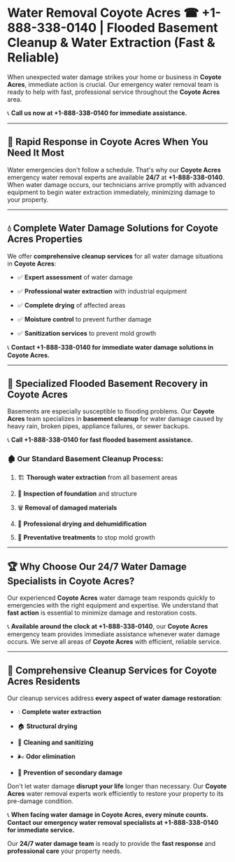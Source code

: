 # Water Removal Coyote Acres ☎ +1-888-338-0140 | Flooded Basement Cleanup & Water Extraction (Fast & Reliable)

When unexpected water damage strikes your home or business in **Coyote Acres**, immediate action is crucial. Our emergency water removal team is ready to help with fast, professional service throughout the **Coyote Acres** area. 

📞 **Call us now at +1-888-338-0140 for immediate assistance.**
---
## 🚀 Rapid Response in Coyote Acres When You Need It Most
Water emergencies don't follow a schedule. That's why our **Coyote Acres** emergency water removal experts are available **24/7** at **+1-888-338-0140**. When water damage occurs, our technicians arrive promptly with advanced equipment to begin water extraction immediately, minimizing damage to your property.
---
## 💧 Complete Water Damage Solutions for Coyote Acres Properties
We offer **comprehensive cleanup services** for all water damage situations in **Coyote Acres**:
- ✅ **Expert assessment** of water damage  
- ✅ **Professional water extraction** with industrial equipment  
- ✅ **Complete drying** of affected areas  
- ✅ **Moisture control** to prevent further damage  
- ✅ **Sanitization services** to prevent mold growth  
📞 **Contact +1-888-338-0140 for immediate water damage solutions in Coyote Acres.**
---
## 🌊 Specialized Flooded Basement Recovery in Coyote Acres
Basements are especially susceptible to flooding problems. Our **Coyote Acres** team specializes in **basement cleanup** for water damage caused by heavy rain, broken pipes, appliance failures, or sewer backups. 
📞 **Call +1-888-338-0140 for fast flooded basement assistance.**
### 🏚️ Our Standard Basement Cleanup Process:
1. 🏗️ **Thorough water extraction** from all basement areas  
2. 🔎 **Inspection of foundation** and structure  
3. 🗑️ **Removal of damaged materials**  
4. 💨 **Professional drying and dehumidification**  
5. 🚫 **Preventative treatments** to stop mold growth  
---
## 🏆 Why Choose Our 24/7 Water Damage Specialists in Coyote Acres?
Our experienced **Coyote Acres** water damage team responds quickly to emergencies with the right equipment and expertise. We understand that **fast action** is essential to minimize damage and restoration costs.
📞 **Available around the clock at +1-888-338-0140**, our **Coyote Acres** emergency team provides immediate assistance whenever water damage occurs. We serve all areas of **Coyote Acres** with efficient, reliable service.
---
## 🧹 Comprehensive Cleanup Services for Coyote Acres Residents
Our cleanup services address **every aspect of water damage restoration**:
- 💧 **Complete water extraction**  
- 🏠 **Structural drying**  
- 🧼 **Cleaning and sanitizing**  
- 🌬️ **Odor elimination**  
- 🚫 **Prevention of secondary damage**  
Don't let water damage **disrupt your life** longer than necessary. Our **Coyote Acres** water removal experts work efficiently to restore your property to its pre-damage condition.
📞 **When facing water damage in Coyote Acres, every minute counts. Contact our emergency water removal specialists at +1-888-338-0140 for immediate service.**
Our **24/7 water damage team** is ready to provide the **fast response** and **professional care** your property needs.

